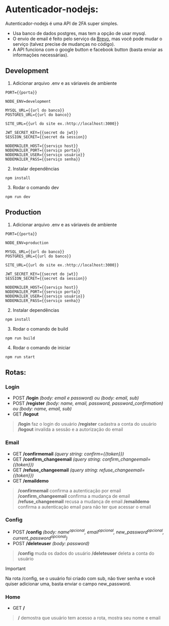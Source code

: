 # Autenticador-nodejs:

Autenticador-nodejs é uma API de 2FA super simples.

- Usa banco de dados postgres, mas tem a opção de usar mysql.
- O envio de email é feito pelo serviço da [Brevo](https://www.brevo.com/), mas você pode mudar o serviço (talvez precise de mudanças no código).
- A API funciona com o google button e facebook button (basta enviar as informações necessárias).

## Development

1. Adicionar arquivo .env e as váriaveis de ambiente 
```
PORT={{porta}}

NODE_ENV=development

MYSQL_URL={{url do banco}}
POSTGRES_URL={{url do banco}}

SITE_URL={{url do site ex.:http://localhost:3000}}

JWT_SECRET_KEY={{secret do jwt}}
SESSION_SECRET={{secret da session}}

NODEMAILER_HOST={{serviço host}}
NODEMAILER_PORT={{serviço porta}}
NODEMAILER_USER={{serviço usuário}}
NODEMAILER_PASS={{serviço senha}}
```
2. Instalar dependências
```
npm install
```
3. Rodar o comando dev
```
npm run dev
```

## Production

1. Adicionar arquivo .env e as váriaveis de ambiente 
```
PORT={{porta}}

NODE_ENV=production

MYSQL_URL={{url do banco}}
POSTGRES_URL={{url do banco}}

SITE_URL={{url do site ex.:http://localhost:3000}}

JWT_SECRET_KEY={{secret do jwt}}
SESSION_SECRET={{secret da session}}

NODEMAILER_HOST={{serviço host}}
NODEMAILER_PORT={{serviço porta}}
NODEMAILER_USER={{serviço usuário}}
NODEMAILER_PASS={{serviço senha}}
```
2. Instalar dependências
```
npm install
```
3. Rodar o comando de build
```
npm run build
```
4. Rodar o comando de iniciar
```
npm run start
```

## Rotas:

### Login

- POST **/login**               *(body: email e password) ou (body: email, sub)*
- POST **/register**            *(body: name, email, password, password_confirmation) ou (body: name, email, sub)*
- GET  **/logout**

 > **/login** faz o login do usuário
 > **/register** cadastra a conta do usuário
 > **/logout** invalida a sessão e a autorização do email

### Email

- GET  **/confirmemail**        *(query string: confirm={{token}})*
- GET  **/confirm_changeemail** *(query string: confirm_changeemail={{token}})*
- GET  **/refuse_changeemail**  *(query string: refuse_changeemail={{token}})*
- GET  **/emaildemo**

> **/confirmemail** confirma a autenticação por email
> **/confirm_changeemail** confirma a mudança de email
> **/refuse_changeemail** recusa a mudança de email
> **/emaildemo** confirma a autenticação email para não ter que acessar o email

### Config

- POST **/config**              *(body: name<sup>opcional</sup>, email<sup>opcional</sup>, new_password<sup>opcional</sup>, current_password<sup>opcional</sup>)*
- POST **/deleteuser**          *(body: password)*

> **/config** muda os dados do usuário
> **/deleteuser** deleta a conta do usuário

> [!IMPORTANT]
> Na rota /config, se o usuário foi criado com sub, não tiver senha e você quiser adicionar uma, basta enviar o campo new_password.

### Home

- GET  **/**

> **/** demostra que usuário tem acesso a rota, mostra seu nome e email